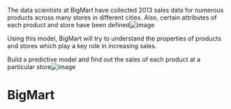 The data scientists at BigMart have collected 2013 sales data for numerous products across many stores in different cities. Also, certain attributes of each product and store have been defined![image](https://github.com/Saeedafrough/BigMart/assets/144301639/da0a9150-a0f3-4de7-a5ec-56c4c68b994e)

Using this model, BigMart will try to understand the properties of products and stores which play a key role in increasing sales.

Build a predictive model and find out the sales of each product at a particular store![image](https://github.com/Saeedafrough/BigMart/assets/144301639/09bc8395-ca29-42b5-9e5a-3ff3e4b17ef5)

# BigMart
